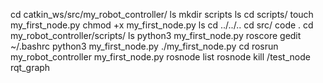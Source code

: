 cd catkin_ws/src/my_robot_controller/
ls
mkdir scripts
ls
cd scripts/
touch my_first_node.py
chmod +x my_first_node.py
ls
cd ../../..
cd src/
code .
cd my_robot_controller/scripts/
ls
python3 my_first_node.py
roscore
gedit ~/.bashrc
python3 my_first_node.py
./my_first_node.py
cd
rosrun my_robot_controller my_first_node.py
rosnode list
rosnode kill /test_node
rqt_graph

